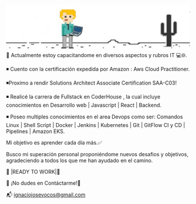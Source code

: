 ![image](image/nacho.jpeg)
👋 Actualmente estoy capacitandome en diversos aspectos y rubros IT 💻🌐.

◾️ Cuento con la certificación expedida por Amazon : Aws Cloud Practitioner.

◾️Proximo a rendir Solutions Architect Associate Certification SAA-C03!

◾️ Realicé la carrera de Fullstack en CoderHouse , la cual incluye conocimientos en Desarrollo web | Javascript | React | Backend.

◾️ Poseo multiples conocimientos en el area Devops como ser: Comandos Linux | Shell Script | Docker | Jenkins | Kubernetes | Git | GitFlow CI y CD | Pipelines | Amazon EKS.

Mi objetivo es  aprender cada día más.✅

Busco mi superación personal proponiéndome nuevos desafios y objetivos, agradeciendo a todos los que me han ayudado en el camino.
                                                                     
 📣 |READY TO WORK|📣

🚀 ¡No dudes en Contáctarme!🚀

📬 ignaciojosevocos@gmail.com
<!--
**Ignaciovocos/Ignaciovocos** is a ✨ _special_ ✨ repository because its `README.md` (this file) appears on your GitHub profile.

Here are some ideas to get you started:

- 🔭 I’m currently working on ...
- 🌱 I’m currently learning ...
- 👯 I’m looking to collaborate on ...
- 🤔 I’m looking for help with ...
- 💬 Ask me about ...
- 📫 How to reach me: ...
- 😄 Pronouns: ...
- ⚡ Fun fact: ...
-->
